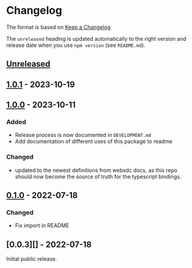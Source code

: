 # Changelog

The format is based on [Keep a Changelog](http://keepachangelog.com/en/1.0.0/)

The `unreleased` heading is updated automatically to the right version and
release date when you use `npm version` (see `README.md`).

## [Unreleased]

## [1.0.1][] - 2023-10-19

## [1.0.0][] - 2023-10-11

### Added

- Release process is now documented in `DEVELOPMENT.md`
- Add documentation of different uses of this package to readme

### Changed

- updated to the newest definitions from webxdc docs, as this repo should now become the source of truth for the typescript bindings. 

## [0.1.0][] - 2022-07-18

### Changed

- Fix import in README

## [0.0.3][] - 2022-07-18

Initial public release.

[unreleased]: https://github.com/webxdc/webxdc-types/compare/v0.1.0...HEAD
[0.1.0]: https://github.com/webxdc/webxdc-types/tree/v0.1.0


[Unreleased]: https://github.com/webxdc/webxdc-types/compare/v1.0.1...HEAD
[1.0.1]: https://github.com/webxdc/webxdc-types/compare/v1.0.0...v1.0.1
[1.0.0]: https://github.com/webxdc/webxdc-types/tree/v1.0.0